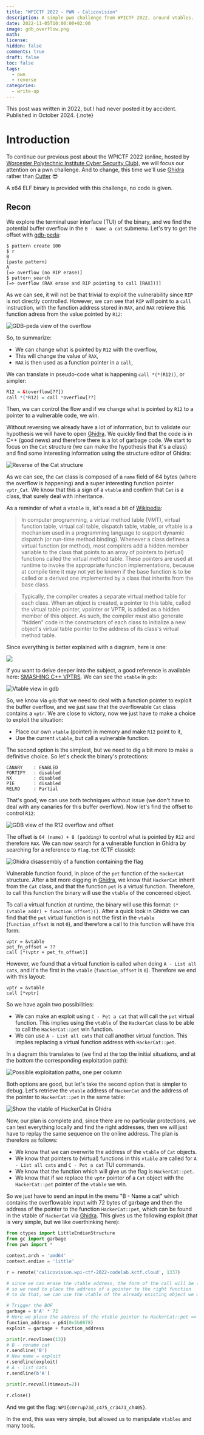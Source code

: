 ```yaml
---
title: "WPICTF 2022 - PWN - Calicovision"
description: A simple pwn challenge from WPICTF 2022, around vtables.
date: 2022-11-05T10:00:00+02:00
image: gdb_overflow.png
math:
license:
hidden: false
comments: true
draft: false
toc: false
tags:
  - pwn
  - reverse
categories:
  - write-up
---
```


This post was written in 2022, but I had never posted it by accident. Published in October 2024.
{.note}

# Introduction

To continue our previous post about the WPICTF 2022 (online, hosted by [Worcester Polytechnic Institute Cyber Security Club](https://wpictf.xyz/)), we will focus our attention on a pwn challenge. And to change, this time we'll use [Ghidra](https://ghidra-sre.org/) rather than [Cutter](https://cutter.re/) 😎

A x64 ELF binary is provided with this challenge, no code is given.

## Recon

We explore the terminal user interface (TUI) of the binary, and we find the potential buffer overflow in the `B - Name a cat` submenu. Let's try to get the offset with [gdb-peda](https://github.com/longld/peda):
```shell
$ pattern create 100
$ r
B
[paste pattern]
A
[=> overflow (no RIP erase)]
$ pattern_search
[=> overflow (RAX erase and RIP pointing to call [RAX])]]
```

As we can see, it will not be that trivial to exploit the vulnerability since `RIP` is not directly controlled. However, we can see that `RIP` will point to a `call` instruction, with the function address stored in `RAX`, and `RAX` retrieve this function adress from the value pointed by `R12`:

![GDB-peda view of the overflow](gdb.png)

So, to summarize:
- We can change what is pointed by `R12` with the overflow,
- This will change the value of `RAX`,
- `RAX` is then used as a function pointer in a `call`,
  
We can translate in pseudo-code what is happening `call *(*(R12))`, or simpler:
```r
R12 = &(overflow[??])
call *(*R12) = call *overflow[??]
```

Then, we can control the flow and if we change what is pointed by `R12` to a pointer to a vulnerable code, we win.

Without reversing we already have a lot of information, but to validate our hypothesis we will have to open [Ghidra](https://ghidra-sre.org/). We quickly find that the code is in C++ (good news) and therefore there is a lot of garbage code. We start to focus on the `Cat` structure (we can make the hypothesis that it's a class) and find some interesting information using the structure editor of Ghidra:

![Reverse of the `Cat` structure](ghidra_cat.png)

As we can see, the `Cat` class is composed of a `name` field of 64 bytes (where the overflow is happening) and a super interesting function pointer `vptr_Cat`. We know that this a sign of a `vtable` and confirm that `Cat` is a class, that surely deal with inheritance.

As a reminder of what a `vtable` is, let's read a bit of [Wikipedia](https://en.wikipedia.org/wiki/Virtual_method_table):

> In computer programming, a virtual method table (VMT), virtual function table, virtual call table, dispatch table, vtable, or vftable is a mechanism used in a programming language to support dynamic dispatch (or run-time method binding). Whenever a class defines a virtual function (or method), most compilers add a hidden member variable to the class that points to an array of pointers to (virtual) functions called the virtual method table. These pointers are used at runtime to invoke the appropriate function implementations, because at compile time it may not yet be known if the base function is to be called or a derived one implemented by a class that inherits from the base class. 

> Typically, the compiler creates a separate virtual method table for each class. When an object is created, a pointer to this table, called the virtual table pointer, vpointer or VPTR, is added as a hidden member of this object. As such, the compiler must also generate "hidden" code in the constructors of each class to initialize a new object's virtual table pointer to the address of its class's virtual method table. 

Since everything is better explained with a diagram, here is one:

![](https://www.learncpp.com/images/CppTutorial/Section12/VTable.gif)

If you want to delve deeper into the subject, a good reference is available here: [SMASHING C++ VPTRS](http://phrack.org/issues/56/8.html). We can see the `vtable` in `gdb`:

![Vtable view in gdb](gdb_vtable.png)

So, we know via `gdb` that we need to deal with a function pointer to exploit the buffer overflow, and we just saw that the overflowable `Cat` class contains a `vptr`. We are close to victory, now we just have to make a choice to exploit the situation:
- Place our own `vtable` (pointer) in memory and make `R12` point to it,
- Use the current `vtable`, but call a vulnerable function.

The second option is the simplest, but we need to dig a bit more to make a definitive choice. So let's check the binary's protections:
```
CANARY    : ENABLED
FORTIFY   : disabled
NX        : disabled
PIE       : disabled
RELRO     : Partial
```

That's good, we can use both techniques without issue (we don't have to deal with any canaries for this buffer overflow). Now let's find the offset to control `R12`:

![GDB view of the R12 overflow and offset](gdb_overflow.png)

The offset is `64 (name) + 8 (padding)` to control what is pointed by `R12` and therefore `RAX`. We can now search for a vulnerable function in Ghidra by searching for a reference to `flag.txt` (CTF classic):

![Ghidra disassembly of a function containing the flag](ghidra_vuln_fn.png)

Vulnerable function found, in place of the `pet` function of the `HackerCat` structure. After a bit more digging in [Ghidra](https://ghidra-sre.org/), we know that `HackerCat` inherit from the `Cat` class, and that the function `pet` is a virtual function. Therefore, to call this function the binary will use the `vtable` of the concerned object.

To call a virtual function at runtime, the binary will use this format: `(*(vtable_addr) + function_offset)()`. After a quick look in Ghidra we can find that the `pet` virtual function is not the first in the `vtable` (`function_offset` is not `0`), and therefore a call to this function will have this form:
```
vptr = &vtable
pet_fn_offset = ??
call [*(vptr + pet_fn_offset)]
```

However, we found that a virtual function is called when doing `A - List all cats`, and it's the first in the `vtable` (`function_offset` is `0`). Therefore we end with this layout:
```
vptr = &vtable
call [*vptr]
```

So we have again two possibilities:
- We can make an exploit using `C - Pet a cat` that will call the `pet` virtual function. This implies using the `vtable` of the `HackerCat` class to be able to call the `HackerCat::pet` win function.
- We can use `A - List all cats` that call another virtual function. This implies replacing a virtual function address with `HackerCat::pet`.

In a diagram this translates to (we find at the top the initial situations, and at the bottom the corresponding exploitation path):

![Possible exploitation paths, one per column](exploits.png)

Both options are good, but let's take the second option that is simpler to debug. Let's retrieve the `vtable` address of `HackerCat` and the address of the pointer to `HackerCat::pet` in the same table:

![Show the vtable of HackerCat in Ghidra](ghidra_vtable.png)

Now, our plan is complete and, since there are no particular protections, we can test everything locally and find the right addresses, then we will just have to replay the same sequence on the online address. The plan is therefore as follows:
- We know that we can overwrite the address of the `vtable` of `Cat` objects.
- We know that pointers to (virtual) functions in this `vtable` are called for `A - List all cats` and `C - Pet a cat` TUI commands.
- We know that the function which will give us the flag is `HackerCat::pet`.
- We know that if we replace the `vptr` pointer of a `Cat` object with the `HackerCat::pet` pointer of the `vtable` we win.

So we just have to send an input in the menu "B - Name a cat" which contains the overflowable input with 72 bytes of garbage and then the address of the pointer to the function `HackerCat::pet`, which can be found in the vtable of `HackerCat` via [Ghidra](https://ghidra-sre.org/). This gives us the following exploit (that is very simple, but we like overthinking here):
```python
from ctypes import LittleEndianStructure
from gc import garbage
from pwn import *

context.arch = 'amd64'
context.endian = 'little'

r = remote('calicovision.wpi-ctf-2022-codelab.kctf.cloud', 1337)

# since we can erase the vtable address, the form of the call will be (*(vtable))()
# so we need to place the address of a pointer to the right function
# to do that, we can use the vtable of the already existing object we want to use (HackerCat)

# Trigger the BOF
garbage = b'A' * 72
# Here we place the address of the vtable pointer to HackerCat::pet => 0x5b0078.
function_address = p64(0x5b0078)
exploit = garbage + function_address

print(r.recvlines(13))
# B - rename cat
r.sendline('B')
# New name = exploit
r.sendline(exploit)
# A - list cats
r.sendline(b'A')

print(r.recvall(timeout=2))

r.close()
```

And we get the flag: `WPI{c0rrup73d_c475_cr3473_ch405}`.

In the end, this was very simple, but allowed us to manipulate `vtables` and many tools.
